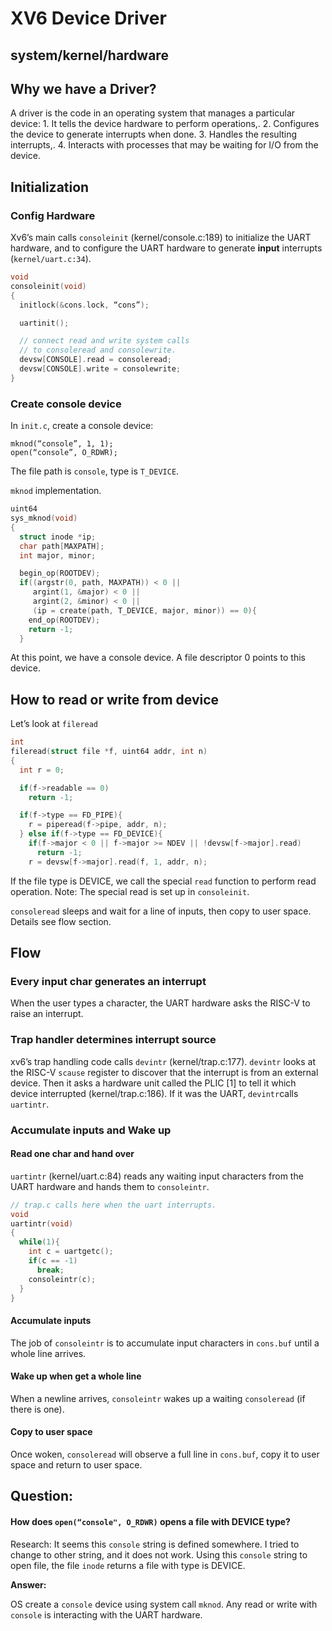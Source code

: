 # XV6 Device Driver

## system/kernel/hardware

## Why we have a Driver?

A driver is the code in an operating system that manages a particular device: 1. It tells the device hardware to perform operations,. 2. Configures the device to generate interrupts when done. 3. Handles the resulting interrupts,. 4. Interacts with processes that may be waiting for I/O from the device.

## Initialization

### Config Hardware

Xv6’s main calls `consoleinit` \(kernel/console.c:189\) to initialize the UART hardware, and to configure the UART hardware to generate **input** interrupts \(`kernel/uart.c:34`\).

```c
void
consoleinit(void)
{
  initlock(&cons.lock, “cons”);

  uartinit();

  // connect read and write system calls
  // to consoleread and consolewrite.
  devsw[CONSOLE].read = consoleread;
  devsw[CONSOLE].write = consolewrite;
}
```

### Create console device

In `init.c`, create a console device:

```text
mknod(“console”, 1, 1);
open(“console”, O_RDWR);
```

The file path is `console`, type is `T_DEVICE`.

`mknod` implementation.

```c
uint64
sys_mknod(void)
{
  struct inode *ip;
  char path[MAXPATH];
  int major, minor;

  begin_op(ROOTDEV);
  if((argstr(0, path, MAXPATH)) < 0 ||
     argint(1, &major) < 0 ||
     argint(2, &minor) < 0 ||
     (ip = create(path, T_DEVICE, major, minor)) == 0){
    end_op(ROOTDEV);
    return -1;
  }
```

At this point, we have a console device. A file descriptor 0 points to this device.

## How to read or write from device

Let’s look at `fileread`

```c
int
fileread(struct file *f, uint64 addr, int n)
{
  int r = 0;

  if(f->readable == 0)
    return -1;

  if(f->type == FD_PIPE){
    r = piperead(f->pipe, addr, n);
  } else if(f->type == FD_DEVICE){
    if(f->major < 0 || f->major >= NDEV || !devsw[f->major].read)
      return -1;
    r = devsw[f->major].read(f, 1, addr, n);
```

If the file type is DEVICE, we call the special `read` function to perform read operation. Note: The special read is set up in `consoleinit`.

`consoleread` sleeps and wait for a line of inputs, then copy to user space. Details see flow section.

## Flow

### Every input char generates an interrupt

When the user types a character, the UART hardware asks the RISC-V to raise an interrupt.

### Trap handler determines interrupt source

xv6’s trap handling code calls `devintr` \(kernel/trap.c:177\). `devintr` looks at the RISC-V `scause` register to discover that the interrupt is from an external device. Then it asks a hardware unit called the PLIC \[1\] to tell it which device interrupted \(kernel/trap.c:186\). If it was the UART, `devintr`calls `uartintr`.

### Accumulate inputs and Wake up

#### Read one char and hand over

`uartintr` \(kernel/uart.c:84\) reads any waiting input characters from the UART hardware and hands them to `consoleintr`.

```c
// trap.c calls here when the uart interrupts.
void
uartintr(void)
{
  while(1){
    int c = uartgetc();
    if(c == -1)
      break;
    consoleintr(c);
  }
}
```

#### Accumulate inputs

The job of `consoleintr` is to accumulate input characters in `cons.buf` until a whole line arrives.

#### Wake up when get a whole line

When a newline arrives, `consoleintr` wakes up a waiting `consoleread` \(if there is one\).

#### Copy to user space

Once woken, `consoleread` will observe a full line in `cons.buf`, copy it to user space and return to user space.

## Question:

#### How does `open(“console", O_RDWR)` opens a file with DEVICE type?

Research: It seems this `console` string is defined somewhere. I tried to change to other string, and it does not work. Using this `console` string to open file, the file `inode` returns a file with type is DEVICE.

**Answer:**

OS create a `console` device using system call `mknod`. Any read or write with `console` is interacting with the UART hardware.

